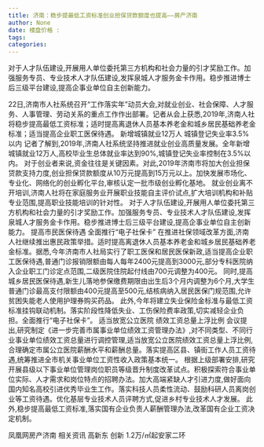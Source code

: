 ```yaml
---
title: 济南：稳步提最低工资标准创业担保贷款额度也提高——房产济南
author: None
date: 楼盘价格 : 
tags: 
categories: 
---
```

对于人才队伍建设,开展用人单位委托第三方机构和社会力量的引才奖励工作。加强服务专员、专业技术人才队伍建设,发挥泉城人才服务金卡作用。稳步推进博士后三级平台建设,提高企事业单位自主创新能力。
<!-- more -->
22日,济南市人社系统召开“工作落实年”动员大会,对就业创业、社会保障、人才服务、人事管理、劳动关系的重点工作作出部署。记者从会上获悉,2019年,济南人社将稳步提高最低工资标准；适时提高离退休人员基本养老金和城乡居民基础养老金标准；适当提高企业职工医保待遇。
新增城镇就业12万人
城镇登记失业率3.5%以内
记者了解到,2019年,济南人社系统坚持推进就业创业高质量发展。全年新增城镇就业12万人,高校毕业生总体就业率达到90%,城镇登记失业率控制在3.5%以内。
对于创业者来说,资金往往是关键因素。对此,2019年济南市将加大创业担保贷款支持力度,创业担保贷款额度从10万元提高到15万元以上。加快发展市场化、专业化、网络化的创业孵化平台,审核认定一批市级创业孵化基地。
就业创业离不开培训,济南人社将在家庭服务业开展职业技能自主评价试点,扩大培训机构和补贴专业范围,提高职业技能培训的针对性。
对于人才队伍建设,开展用人单位委托第三方机构和社会力量的引才奖励工作。加强服务专员、专业技术人才队伍建设,发挥泉城人才服务金卡作用。稳步推进博士后三级平台建设,提高企事业单位自主创新能力。
提高市民医保待遇
全面推行“电子社保卡”
在推进社保领域改革方面,济南人社继续推出惠民政策举措。适时提高离退休人员基本养老金和城乡居民基础养老金标准。据悉,今年济南市人社局实行了职工医保和居民医保新政,适当提高企业职工医保待遇,普通门诊报销限额由每人每年2400元提高到3000元,部分专科医院纳入企业职工门诊定点范围,二级医院住院起付线由700元调整为400元。
同时,提高城乡居民医保待遇,新生儿落地参保缴费期限由出生后3个月内调整为6个月,大学生普通门诊最高支付限额由400元提高至500元,结核病纳入居民医保门规范围,允许贫困失能老人使用护理券购买药品。
此外,今年将建立失业保险金标准与最低工资标准挂钩联动机制。落实阶段性降低失业、工伤保险费率政策,切实减轻企业负担。全面推行“电子社保卡”。
适当放宽公立医院
绩效工资总量上浮比例
会议提出,研究制定《进一步完善市属事业单位绩效工资管理办法》,对不同类型、不同行业事业单位绩效工资总量进行调控管理,适当放宽公立医院绩效工资总量上浮比例,合理确定市属公立医院薪酬水平和薪酬总量。落实提高区县、镇街工作人员工资待遇,统筹推进全市机关事业单位工资性收入政策基本统一。
根据上级部署安排,研究开展县级以下事业单位管理岗位职员等级晋升制度改革试点。积极探索符合事业单位实际、人才需求和岗位特点的招聘办法。加大高端紧缺人才引进力度,做好面向国内知名高校引进优秀毕业生工作。落实科技人员柔性流动、鼓励科研人员离岗创业等工资待遇。优化基层专业技术人员评聘方式,促进乡村专业技术人才发展。
此外,稳步提高最低工资标准,落实国有企业负责人薪酬管理办法,改革国有企业工资决定机制。
                        
                        
                        
                        
                                        
                    
                    
                
                    
                    
                    
                
                    
                
凤凰网房产济南
相关资讯
高新东 创新
1.2万/㎡起安家二环
	                        
	                    
	                        
	                    
